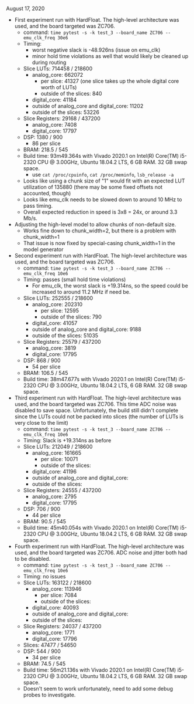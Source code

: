 August 17, 2020
* First experiment run with HardFloat.  The high-level architecture was used, and the board targeted was ZC706.
  * command: ``time pytest -s -k test_3 --board_name ZC706 --emu_clk_freq 30e6``
  * Timing:
    * worst negative slack is -48.926ns (issue on emu_clk)
    * minor hold time violations as well that would likely be cleaned up during routing
  * Slice LUTs: 714458 / 218600
    * analog_core: 662072
      * per slice: 41327 (one slice takes up the whole digital core worth of LUTs)
      * outside of the slices: 840
    * digital_core: 41184
    * outside of analog_core and digital_core: 11202
    * outside of the slices: 53226
  * Slice Registers: 29168 / 437200
    * analog_core: 7408
    * digital_core: 17797
  * DSP: 1380 / 900
    * 86 per slice
  * BRAM: 218.5 / 545
  * Build time: 93m49.364s with Vivado 2020.1 on Intel(R) Core(TM) i5-2320 CPU @ 3.00GHz, Ubuntu 18.04.2 LTS, 6 GB RAM.  32 GB swap space.
    * use `cat /proc/cpuinfo`, `cat /proc/meminfo`, `lsb_release -a`
  * Looks like using a chunk size of "1" would fit with an expected LUT utilization of 135880 (there may be some fixed offsets not accounted, though)
  * Looks like emu_clk needs to be slowed down to around 10 MHz to pass timing.
  * Overall expected reduction in speed is 3x8 = 24x, or around 3.3 Mb/s.
* Adjusting the high-level model to allow chunks of non-default size.
  * Works fine down to chunk_width=2, but there is a problem with chunk_width=1
  * That issue is now fixed by special-casing chunk_width=1 in the model generator
* Second experiment run with HardFloat.  The high-level architecture was used, and the board targeted was ZC706.
  * command: ``time pytest -s -k test_3 --board_name ZC706 --emu_clk_freq 10e6``
  * Timing: passes (small hold time violations)
    * For emu_clk, the worst slack is +19.314ns, so the speed could be increased to around 11.2 MHz if need be.
  * Slice LUTs: 252555 / 218600
    * analog_core: 202310
      * per slice: 12595 
      * outside of the slices: 790
    * digital_core: 41057
    * outside of analog_core and digital_core: 9188
    * outside of the slices: 51035 
  * Slice Registers: 25579 / 437200
    * analog_core: 3819
    * digital_core: 17795
  * DSP: 868 / 900
    * 54 per slice
  * BRAM: 106.5 / 545
  * Build time: 38m47.677s with Vivado 2020.1 on Intel(R) Core(TM) i5-2320 CPU @ 3.00GHz, Ubuntu 18.04.2 LTS, 6 GB RAM.  32 GB swap space.
* Third experiment run with HardFloat.  The high-level architecture was used, and the board targeted was ZC706.  This time ADC noise was disabled to save space.  Unfortunately, the build still didn't complete since the LUTs could not be packed into slices (the number of LUTs is very close to the limit)
  * command: ``time pytest -s -k test_3 --board_name ZC706 --emu_clk_freq 10e6``
  * Timing: Slack is +19.314ns as before
  * Slice LUTs: 212049 / 218600
    * analog_core: 161665
      * per slice: 10071 
      * outside of the slices: 
    * digital_core: 41196
    * outside of analog_core and digital_core: 
    * outside of the slices: 
  * Slice Registers: 24555 / 437200
    * analog_core: 2795
    * digital_core: 17795
  * DSP: 706 / 900
    * 44 per slice
  * BRAM: 90.5 / 545
  * Build time: 45m40.054s with Vivado 2020.1 on Intel(R) Core(TM) i5-2320 CPU @ 3.00GHz, Ubuntu 18.04.2 LTS, 6 GB RAM.  32 GB swap space.
* Fourth experiment run with HardFloat.  The high-level architecture was used, and the board targeted was ZC706.  ADC noise and jitter both had to be disabled.
  * command: ``time pytest -s -k test_3 --board_name ZC706 --emu_clk_freq 10e6``
  * Timing: no issues
  * Slice LUTs: 163122 / 218600
    * analog_core: 113946
      * per slice: 7084
      * outside of the slices: 
    * digital_core: 40093
    * outside of analog_core and digital_core: 
    * outside of the slices: 
  * Slice Registers: 24037 / 437200
    * analog_core: 1771
    * digital_core: 17796
  * Slices: 47477 / 54650
  * DSP: 544 / 900
    * 34 per slice
  * BRAM: 74.5 / 545
  * Build time: 56m21.136s with Vivado 2020.1 on Intel(R) Core(TM) i5-2320 CPU @ 3.00GHz, Ubuntu 18.04.2 LTS, 6 GB RAM.  32 GB swap space.
  * Doesn't seem to work unfortunately, need to add some debug probes to investigate.
